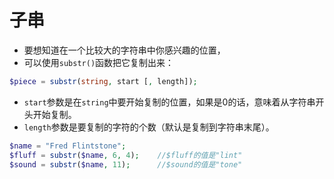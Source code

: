 # 子串
* 要想知道在一个比较大的字符串中你感兴趣的位置，
* 可以使用``substr()``函数把它复制出来：
```php
$piece = substr(string, start [, length]);
```
* ``start``参数是在``string``中要开始复制的位置，如果是0的话，意味着从字符串开头开始复制。
* ``length``参数是要复制的字符的个数（默认是复制到字符串末尾）。
```php
$name = "Fred Flintstone";
$fluff = substr($name, 6, 4);    //$fluff的值是"lint"
$sound = substr($name, 11);      //$sound的值是"tone"
```
